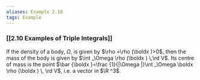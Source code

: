 ```yaml
---
aliases: Example 2.10
tags: Example
---
```


### [[2.10 Examples of Triple Integrals]]

If the density of a body, $\Omega$, is given by $\rho =\rho (\boldx )>0$, then the mass of the body is given by $\int _\Omega \rho (\boldx ) \,\rd V$. Its centre of mass is the point $\bar {\boldx }=\frac {1}{|\Omega |}\int _\Omega \boldx \rho (\boldx ) \, \rd V$, i.e. a vector in $\R ^3$.
